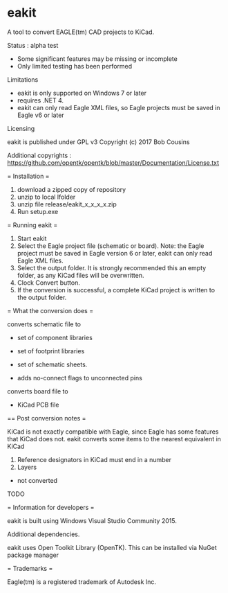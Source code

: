 # eakit

A tool to convert EAGLE(tm) CAD projects to KiCad.


Status : alpha test

- Some significant features may be missing or incomplete
- Only limited testing has been performed

Limitations

- eakit is only supported on Windows 7 or later
- requires .NET 4.
- eakit can only read Eagle XML files, so Eagle projects must be saved in Eagle v6 or later 


Licensing

eakit is published under GPL v3
Copyright (c) 2017 Bob Cousins

Additional copyrights : 
https://github.com/opentk/opentk/blob/master/Documentation/License.txt
 

= Installation =

1. download a zipped copy of repository
2. unzip to local lfolder
3. unzip file release/eakit_x_x_x_x.zip
4. Run setup.exe

= Running eakit =

1. Start eakit
2. Select the Eagle project file (schematic or board). 
Note: the Eagle project must be saved in Eagle version 6 or later, eakit can only read Eagle XML files.
3. Select the output folder. It is strongly recommended this an empty folder, as any KiCad files will be overwritten.
4. Clock Convert button.
5. If the conversion is successful, a complete KiCad project is written to the output folder.


= What the conversion does =

converts schematic file to 
- set of component libraries
- set of footprint libraries 
- set of schematic sheets.

- adds no-connect flags to unconnected pins

converts board file to
- KiCad PCB file

== Post conversion notes =

KiCad is not exactly compatible with Eagle, since Eagle has some features that KiCad does not. eakit converts some items
to the nearest equivalent in KiCad

1. Reference designators in KiCad must end in a number
2. Layers

- not converted
                                                                                   
TODO




= Information for developers =           

eakit is built using Windows Visual Studio Community 2015.

Additional dependencies.

eakit uses Open Toolkit Library (OpenTK). This can be installed via NuGet package manager
                                         

= Trademarks =

Eagle(tm) is a registered trademark of Autodesk Inc.
